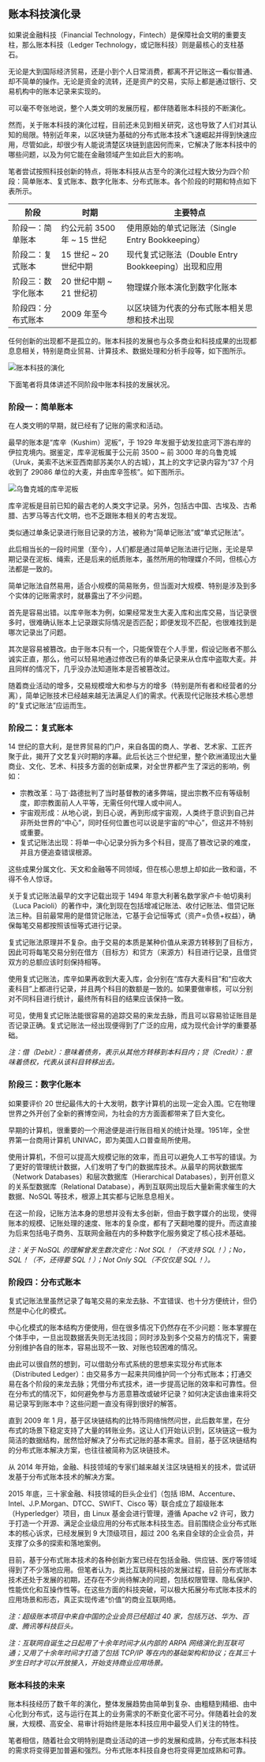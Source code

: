## 账本科技演化录

如果说金融科技（Financial Technology，Fintech）是保障社会文明的重要支柱，那么账本科技（Ledger Technology，或记账科技）则是最核心的支柱基石。

无论是大到国际经济贸易，还是小到个人日常消费，都离不开记账这一看似普通、却不简单的操作。无论是资金的流转，还是资产的交易，实际上都是通过银行、交易机构中的账本记录来实现的。

可以毫不夸张地说，整个人类文明的发展历程，都伴随着账本科技的不断演化。

然而，关于账本科技的演化过程，目前还未见到相关研究，这也导致了人们对其认知的局限。特别近年来，以区块链为基础的分布式账本技术飞速崛起并得到快速应用，尽管如此，却很少有人能说清楚区块链到底因何而来，它解决了账本科技中的哪些问题，以及为何它能在金融领域产生如此巨大的影响。

笔者尝试按照科技创新的特点，将账本科技从古至今的演化过程大致分为四个阶段：简单账本、复式账本、数字化账本、分布式账本。各个阶段的时期和特点如下表所示。

阶段 | 时期 | 主要特点
--- | --- | ---
阶段一：简单账本 | 约公元前 3500 年 ~ 15 世纪 | 使用原始的单式记账法（Single Entry Bookkeeping）
阶段二：复式账本 | 15 世纪 ~ 20 世纪中期 | 现代复式记账法（Double Entry Bookkeeping）出现和应用
阶段三：数字化账本 | 20 世纪中期 ~ 21 世纪初 | 物理媒介账本演化到数字化账本
阶段四：分布式账本 | 2009 年至今 | 以区块链为代表的分布式账本相关思想和技术出现

任何创新的出现都不是孤立的。账本科技的发展也与众多商业和科技成果的出现都息息相关，特别是商业贸易、计算技术、数据处理和分析手段等，如下图所示。

![账本科技的演化](_images/ledger_history.png)

下面笔者将具体讲述不同阶段中账本科技的发展状况。

### 阶段一：简单账本

在人类文明的早期，就已经有了记账的需求和活动。

最早的账本是“库辛（Kushim）泥板”，于 1929 年发掘于幼发拉底河下游右岸的伊拉克境内。据鉴定，库辛泥板属于公元前 3500 ~ 前 3000 年的乌鲁克城（Uruk，美索不达米亚西南部苏美尔人的古城），其上的文字记录内容为“37 个月收到了 29086 单位的大麦，并由库辛签核”。如下图所示。

![乌鲁克城的库辛泥板](_images/kushim.png)

库辛泥板是目前已知的最古老的人类文字记录。另外，包括古中国、古埃及、古希腊、古罗马等古代文明，也不乏跟账本相关的考古发现。

类似通过单条记录进行账目记录的方法，被称为“简单记账法”或“单式记账法”。

此后相当长的一段时间里（至今），人们都是通过简单记账法进行记账，无论是早期记录在泥板、绳索，还是后来的纸质账本，虽然所用的物理媒介不同，但核心方法都是一致的。

简单记账法自然易用，适合小规模的简易账务，但当面对大规模、特别是涉及到多个实体的记账需求时，就暴露出了不少问题。

首先是容易出错。以库辛账本为例，如果经常发生大麦入库和出库交易，当记录很多时，很难确认账本上记录跟实际情况是否匹配；即便发现不匹配，也很难找到是哪次记录出了问题。

其次是容易被篡改。由于账本只有一个，只能保管在个人手里，假设记账者不那么诚实正直，那么，他可以轻易地通过修改已有的单条记录来从仓库中盗取大麦。并且同样的情况下，几乎没办法知道账本是否被篡改过。

随着商业活动的增多，交易规模增大和参与方的增多（特别是所有者和经营者的分离），简单记账技术已经越来越无法满足人们的需求。代表现代记账技术核心思想的“复式记账法”应运而生。

### 阶段二：复式账本

14 世纪的意大利，是世界贸易的门户，来自各国的商人、学者、艺术家、工匠齐聚于此，揭开了文艺复兴时期的序幕。此后长达三个世纪里，整个欧洲涌现出大量商业、文化、艺术、科技多方面的创新成果，对全世界都产生了深远的影响，例如：

* 宗教改革：马丁·路德批判了当时基督教的诸多弊端，提出宗教不应有等级制度，即宗教面前人人平等，无需任何代理人或中间人。
* 宇宙观形成：从地心说，到日心说，再到形成宇宙观，人类终于意识到自己并非所处世界的“中心”，同时任何位置也可以说是宇宙的“中心”，但这并不特别或重要。
* 复式记账法出现：将单一中心记录分拆为多个科目，提高了篡改记录的难度，并且方便追查错误根源。

这些成果分属文化、天文和金融等不同领域，但在核心思想上却如此一致和谐，不得不令人惊讶。

关于复式记账法最早的文字记载出现于 1494 年意大利著名数学家卢卡·帕切奥利（Luca Pacioli）的著作中，演化到现在包括增减记账法、收付记账法、借贷记账法三种。目前最常用的是借贷记账法，它基于会记恒等式（资产=负债+权益），确保每笔交易都按照该恒等式进行记录。

复式记账法原理并不复杂。由于交易的本质是某种价值从来源方转移到了目标方，因此可将每笔交易分别在借方（目标方）和贷方（来源方）科目进行记录，且借贷双方的总额应该时刻保持相等。

使用复式记账法，库辛如果再收到大麦入库，会分别在“库存大麦科目”和“应收大麦科目”上都进行记录，并且两个科目的数额是一致的。如果要做审核，可以分别对不同科目进行统计，最终所有科目的结果应该保持一致。

可见，使用复式记账法能很容易的追踪交易的来龙去脉，而且可以容易验证账目是否记录正确。复式记账法一经出现便得到了广泛的应用，成为现代会计学的重要基础。

*注：借（Debit）：意味着债务，表示从其他方转移到本科目内；贷（Credit）：意味着债权，代表从该科目转移出去。*

### 阶段三：数字化账本

如果要评价 20 世纪最伟大的十大发明，数字计算机的出现一定会入围。它在物理世界之外开创了全新的赛博空间，为社会的方方面面都带来了巨大变化。

早期的计算机，很重要的一个用途便是进行账目相关的统计处理。1951年，全世界第一台商用计算机 UNIVAC，即为美国人口普查局所使用。

使用计算机，不但可以提高大规模记账的效率，而且可以避免人工书写的错误。为了更好的管理统计数据，人们发明了专门的数据库技术。从最早的网状数据库（Network Databases）和层次数据库（Hierarchical Databases），到开创意义的关系型数据库（Relational Database），再到互联网出现后大量新需求催生的大数据、NoSQL 等技术，根源上其实都与记账息息相关。

在这一阶段，记账方法本身的思想并没有太多创新，但由于数字媒介的出现，使得账本的规模、记账处理的速度、账本的复杂度，都有了天翻地覆的提升。而这直接为后来包括电子商务、互联网金融在内的多种数字化服务奠定了核心技术基础。

*注：关于 NoSQL 的理解曾发生数次变化：Not SQL！（不支持 SQL！）；No，SQL！（不，还得要 SQL！）；Not Only SQL（不仅仅是 SQL！）。*

### 阶段四：分布式账本

复式记账法里虽然记录了每笔交易的来龙去脉、不宜错误、也十分方便统计，但仍然是中心化的模式。

中心化模式的账本结构方便使用，但在很多情况下仍然存在不少问题：账本掌握在个体手中，一旦出现数据丢失则无法找回；同时涉及到多个交易方的情况下，需要分别维护各自的账本，容易出现不一致、对账也较困难的情况。

由此可以很自然的想到，可以借助分布式系统的思想来实现分布式账本（Distributed Ledger）：由交易多方一起来共同维护同一个分布式账本；打通交易在各个阶段的来龙去脉；凭借分布式技术，进一步提高记账的效率和可靠性。但在分布式的情况下，如何避免参与方恶意篡改或破坏记录？如何决定该由谁来将交易记录写到账本中？这些问题一直没有得到很好的解答。

直到 2009 年 1 月，基于区块链结构的比特币网络悄然问世，此后数年里，在分布式的场景下稳定支持了大量的转账业务。这让人们开始认识到，区块链这一极为简洁的数据结构，居然恰好解决了分布式记账的基本需求。目前，基于区块链结构的分布式账本解决方案，也往往被简称为区块链技术。

从 2014 年开始，金融、科技领域的专家们越来越关注区块链相关的技术，尝试研发基于分布式账本技术的解决方案。

2015 年底，三十家金融、科技领域的巨头企业们（包括 IBM、Accenture、Intel、J.P.Morgan、DTCC、SWIFT、Cisco 等）联合成立了超级账本（Hyperledger）项目，由 Linux 基金会进行管理，遵循 Apache v2 许可，致力于打造一个开源、满足企业级应用的分布式账本科技生态。目前围绕企业分布式账本的核心诉求，已经发展到 9 大顶级项目，超过 200 名来自全球的企业会员，并支撑了众多的探索和落地案例。

目前，基于分布式账本技术的各种创新方案已经在包括金融、供应链、医疗等领域得到了不少落地应用。但笔者认为，类比互联网科技的发展过程，目前分布式账本技术还处于发展的初期，还存在不少尚待解决的问题，包括权限管理、隐私保护、性能优化和互操作性等。在这些方面的科技突破，可以极大拓展分布式账本技术的应用场景和形态，真正实现传递“价值”的商业互联网络。

*注：超级账本项目中来自中国的企业会员已经超过 40 家，包括万达、华为、百度、腾讯等科技巨头。*

*注：互联网自诞生之日起用了十余年时间才从内部的 ARPA 网络演化到互联可通；又用了十余年时间才打造了包括 TCP/IP 等在内的基础架构和协议；在其三十岁生日时才可以开放接入，开始支持商业应用场景。*

### 账本科技的未来

账本科技经历了数千年的演化，整体发展趋势由简单到复杂、由粗糙到精细、由中心化到分布式，这与运行在其上的业务需求的不断变化密不可分。伴随着社会的发展，大规模、高安全、易审计将始终是账本科技应用中最受人们关注的特性。

笔者相信，随着社会文明特别是商业活动的进一步的发展和成熟，分布式账本科技的需求将变得更加普遍和强烈。分布式账本科技自身也将变得更加成熟和可靠。